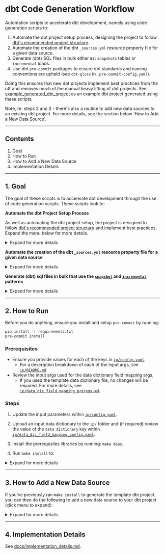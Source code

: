 # dbt Code Generation Workflow

Automation scripts to accelerate dbt development, namely using code generation scripts to:

1. Automate the dbt project setup process, designing the project to follow [dbt's recommended project structure](https://docs.getdbt.com/guides/best-practices/how-we-structure/1-guide-overview#guide-structure-overview).
2. Automate the creation of the dbt `_sources.yml` resource property file for a given data source.
3. Generate (dbt) SQL files in bulk either as: `snapshots` tables or `incremental` loads.
4. Use dbt `pre-commit` packages to ensure dbt standards and naming conventions are upheld (see `dbt-gloss` in `.pre-commit-config.yaml`).

Doing this ensures that new dbt projects implement best practices from the off and removes much of the manual heavy lifting of dbt projects. See [example_generated_dbt_project](https://github.com/paulf-999/dbt_code_generation_workflow/tree/feature/dbt_gloss/example_generated_dbt_project) as an example dbt project generated using these scripts.

Note, re: steps 2 and 3 - there's also a routine to add new data sources to an existing dbt project. For more details, see the section below 'How to Add a New Data Source'.

---

## Contents

1. Goal
2. How to Run
3. How to Add a New Data Source
4. Implementation Details

---

## 1. Goal

The goal of these scripts is to accelerate dbt development through the use of code generation scripts. These scripts look to:

**Automate the dbt Project Setup Process**

As well as automating the dbt project setup, the project is designed to follow [dbt's recommended project structure](https://docs.getdbt.com/guides/best-practices/how-we-structure/1-guide-overview#guide-structure-overview) and implement best practices. Expand the menu below for more details.

<details>

<summary>Expand for more details</summary>

* See `initialise_dbt_project` in the Makefile.
* The target `initialise_dbt_project` automates the dbt project setup process by:

   * Populating the `dbt_project.yml` and `profiles.yml` files & verifying the connectivity.
   * Providing a template `packages.yml` to bundle the install of best-practice dbt packages, e.g.:
     * `dbt_utils`
     * `dbt_expectations`
     * `dbt-codegen`
     * `dbt-project-evaluator`
   * Include additional (generic) dbt source tests, e.g.:
     * `raw_table_existence`
     * `is_table_empty`
   * Include additional dbt macros, e.g.:
     * `limit_row_count` - custom macro to limit row counts when in lower (e.g., dev) environments
     * `generate_schema_name` - commonly revised dbt macro
     * `grant_select_on_schemas` - dbt-recommended macro to grant access to all tables in a schema
     * And recreate the [target dbt project structure recommended by dbt](https://docs.getdbt.com/guides/best-practices/how-we-structure/1-guide-overview#guide-structure-overview), as shown below:

<details>

<summary>Click to show target dbt project structure</summary>

```bash
${DBT_PROJECT_NAME}
├── analysis
├── data
├── docs
│   └── pull_request_template.md
├── macros
│   ├── _macros.yml
│   ├── generate_schema_name.sql
│   └── grant_select_on_schemas.sql
├── models
│   ├── intermediate
│   │   ├── _int_<entity>__<verb>.yml.j2 # just a placeholder
│   │   └── example_cte.sql.j2 # placeholder
│   ├── marts
│   │   ├── _models.yml.j2 # placeholder
│   │   └── dim_customer.sql.j2 # placeholder
│   ├── staging
│   │   ├── ${DBT_PROJECT_NAME}
│   │   │   ├── ${DBT_PROJECT_NAME}__docs.md
│   │   │   ├── ${DBT_PROJECT_NAME}__models.yml
│   │   │   ├── ${DBT_PROJECT_NAME}__sources.yml
│   │   │   ├── base (TBC)
│   │   │   │   ├── base_${DBT_PROJECT_NAME}__customers.sql
│   │   │   │   └── base_${DBT_PROJECT_NAME}__deleted_customers.sql
│   │   │   ├── ${DBT_PROJECT_NAME}__customer.sql
│   └── utilities
│       └── all_dates.sql
├── snapshots
│   └── ${DATA_SRC}
│       └── ${DATA_SRC_SRC_TABLE}_snapshot.sql
├── tests
│   └── generic
│       └── sources
│            ├── existence
│            |   └── raw_table_existence.sql
│            └── row_count
│                └── is_table_empty.sql
├── README.md
├── dbt_project.yml
└── packages.yml
```

</details>

</details>

**Automate the creation of the dbt `_sources.yml` resource property file for a given data source**

<details>

<summary>Expand for more details</summary>

* See `gen_source_properties_file` in the `Makefile`.
* This step automates the creation of the dbt source properties file (i.e., `_sources.yml`) for each data source, using the python script `py/gen_dbt_src_properties.py`.
* A key prerequisite for this step is for the user to supply data dictionary type input file, to indicate (per table) at a field-level:
  * The field description
  * and flags to indicate whether the following 'generic' dbt test should be applied to the field:
    * Unique
    * Not null
    * Accepted values
    * Relationship constraints

</details>

**Generate (dbt) sql files in bulk that use the [`snapshot`](https://github.com/paulf-999/dbt_code_generation_workflow/blob/main/templates/jinja_templates/snapshot.sql.j2) and [`incremental`](https://github.com/paulf-999/dbt_code_generation_workflow/blob/main/templates/jinja_templates/incremental.sql.j2) patterns**

<details>

<summary>Expand for more details</summary>

* See `gen_dbt_sql_objs` in the `Makefile`.
* This steps automates the creation of (dbt) SQL files in bulk (either as: `snapshot` or `incremental [load]` SQL files) using Jinja templates. It does this using the python script `py/gen_dbt_sql_objs.py`.
* As with step 2 'Generate the dbt 'source properties' file', a key prerequisite for this step is for the user to supply a data-dictionary type input file (this time at the data source-level), to indicate per source table what the:
  * Primary key is
  * and what the 'last_updated_field' is per table

</details>

---

## 2. How to Run

Before you do anything, ensure you install and setup `pre-commit` by running:

```bash
pip install -r requirements.txt
pre-commit install
```

### Prerequisites

* Ensure you provide values for each of the keys in [`ip/config.yaml`](https://github.com/paulf-999/dbt_code_generation_workflow/blob/main/ip/config.yaml).
  * For a description breakdown of each of the input args, see [`ip/README.md`](https://github.com/paulf-999/dbt_code_generation_workflow/blob/main/ip/README.md).
* Review the input args used for the data dictionary field mapping args,
  * If you used the template data dictionary file, no changes will be required. For more details, see [`ip/data_dic_field_mapping_prereqs.md`](https://github.com/paulf-999/dbt_code_generation_workflow/blob/main/ip/data_dic_field_mapping_prereqs.md).

### Steps

1. Update the input parameters within [`ip/config.yaml`](https://github.com/paulf-999/dbt_code_generation_workflow/blob/main/ip/config.yaml).

2. Upload an input data dictionary to the `ip/` folder and (if required) review the value of the `data dictionary` key within [`ip/data_dic_field_mapping_config.yaml`](https://github.com/paulf-999/dbt_code_generation_workflow/blob/main/ip/data_dic_field_mapping_config.yaml).
3. Install the prerequisites libraries by running: `make deps`.
4. Run `make install` to:

<details>

<summary>Expand for more details</summary>

* Set up a dbt project and validate source DB connectivity.
* Generate a dbt resource properties file (`_sources.yml`) using data from an input data dictionaries/metadata.
* Recreate the [target dbt project structure recommended by dbt](https://docs.getdbt.com/guides/best-practices/how-we-structure/1-guide-overview#guide-structure-overview).
* Generate (dbt) SQL files in bulk either as: snapshots tables or incremental loads.

</details>

---

## 3. How to Add a New Data Source

If you've previously ran `make install` to generate the template dbt project, you can then do the following to add a new data source to your dbt project (click menu to expand):

<details>

<summary>Expand for more details</summary>

1. Update the `data_src` parameter within [`ip/config.yaml`](https://gitlab.com/wesfarmers-aac-engineers/data-engineering/wes-aac-dbt-accelerators/-/blob/main/ip/config.yaml) (underneath `general_params`) to reflect the data source you want to add.
2. Upload an input data dictionary to the `ip` folder and ensure it matches the value of the `data dictionary` key within [`ip/data_dic_field_mapping_config.yaml`](https://gitlab.com/wesfarmers-aac-engineers/data-engineering/wes-aac-dbt-accelerators/-/blob/main/ip/data_dic_field_mapping_config.yaml) accordingly.
3. Run `make add_data_source` to:

* Generate a dbt resource properties file (`_sources.yml`) using data from an input data dictionaries/metadata.
* Generate (dbt) SQL files in bulk either as: snapshots tables or incremental loads.
* and import both of these into the previously generated dbt project.

</details>

---

## 4. Implementation Details

See [docs/implementation_details.md](docs/implementation_details.md).
